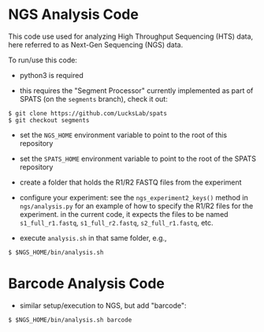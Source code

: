 
NGS Analysis Code
=================

This code use used for analyzing High Throughput Sequencing (HTS) data, here referred to as Next-Gen Sequencing (NGS) data.

To run/use this code:

- python3 is required

- this requires the "Segment Processor" currently implemented as part
  of SPATS (on the `segments` branch), check it out:

```
$ git clone https://github.com/LucksLab/spats
$ git checkout segments
```

- set the `NGS_HOME` environment variable to point to the root of this repository

- set the `SPATS_HOME` environment variable to point to the root of the SPATS repository

- create a folder that holds the R1/R2 FASTQ files from the experiment

- configure your experiment: see the `ngs_experiment2_keys()` method
  in `ngs/analysis.py` for an example of how to specify the R1/R2
  files for the experiment. in the current code, it expects the files
  to be named `s1_full_r1.fastq`, `s1_full_r2.fastq`,
  `s2_full_r1.fastq`, etc.

- execute `analysis.sh` in that same folder, e.g.,
```
$ $NGS_HOME/bin/analysis.sh
```


Barcode Analysis Code
=====================

- similar setup/execution to NGS, but add "barcode":
```
$ $NGS_HOME/bin/analysis.sh barcode
```

